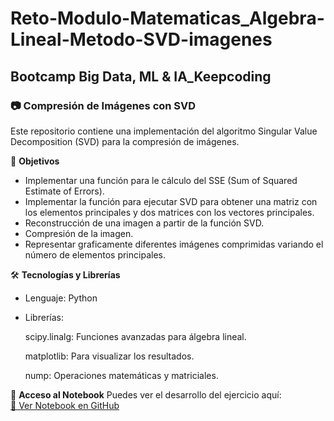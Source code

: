 # Reto-Modulo-Matematicas_Algebra-Lineal-Metodo-SVD-imagenes
## Bootcamp Big Data, ML & IA_Keepcoding

### 📷 Compresión de Imágenes con SVD
Este repositorio contiene una implementación del algoritmo Singular Value Decomposition (SVD) para la compresión de imágenes.

📌 **Objetivos**
- Implementar una función para le cálculo del SSE (Sum of Squared Estimate of Errors).
- Implementar la función para ejecutar SVD para obtener una matriz con los elementos principales y dos matrices con los vectores principales.
- Reconstrucción de una imagen a partir de la función SVD.
- Compresión de la imagen.
- Representar graficamente diferentes imágenes comprimidas variando el número de elementos principales.


🛠️ **Tecnologías y Librerías**
- Lenguaje: Python
- Librerías:
  
  scipy.linalg: Funciones avanzadas para álgebra lineal.
  
  matplotlib: Para visualizar los resultados.
  
  nump: Operaciones matemáticas y matriciales.

🔗 **Acceso al Notebook**
Puedes ver el desarrollo del ejercicio aquí:  
[📓 Ver Notebook en GitHub](TU_URL_DEL_NOTEBOOK)  
